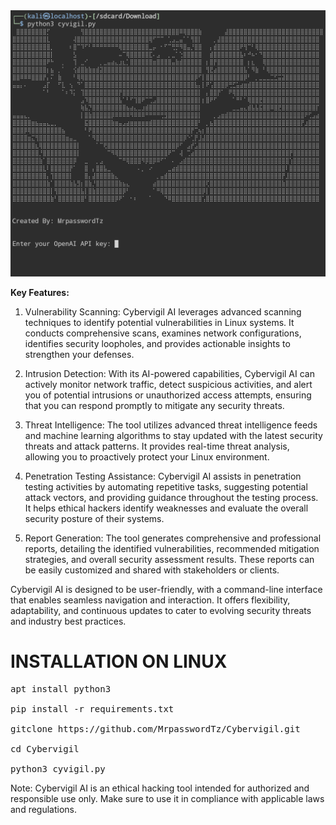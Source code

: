 <img src="https://github.com/MrpasswordTz/Cybervigil/blob/main/Screenshot_20240312-170833~2.png" alt="Cybevigil">

<strong>Key Features:</strong>

1. Vulnerability Scanning: Cybervigil AI leverages advanced scanning techniques to identify potential vulnerabilities in Linux systems. It conducts comprehensive scans, examines network configurations, identifies security loopholes, and provides actionable insights to strengthen your defenses.

2. Intrusion Detection: With its AI-powered capabilities, Cybervigil AI can actively monitor network traffic, detect suspicious activities, and alert you of potential intrusions or unauthorized access attempts, ensuring that you can respond promptly to mitigate any security threats.

3. Threat Intelligence: The tool utilizes advanced threat intelligence feeds and machine learning algorithms to stay updated with the latest security threats and attack patterns. It provides real-time threat analysis, allowing you to proactively protect your Linux environment.

4. Penetration Testing Assistance: Cybervigil AI assists in penetration testing activities by automating repetitive tasks, suggesting potential attack vectors, and providing guidance throughout the testing process. It helps ethical hackers identify weaknesses and evaluate the overall security posture of their systems.

5. Report Generation: The tool generates comprehensive and professional reports, detailing the identified vulnerabilities, recommended mitigation strategies, and overall security assessment results. These reports can be easily customized and shared with stakeholders or clients.

Cybervigil AI is designed to be user-friendly, with a command-line interface that enables seamless navigation and interaction. It offers flexibility, adaptability, and continuous updates to cater to evolving security threats and industry best practices.


<h1>INSTALLATION ON LINUX</h1>

<pre>
apt install python3

pip install -r requirements.txt

gitclone https://github.com/MrpasswordTz/Cybervigil.git
  
cd Cybervigil

python3 cyvigil.py
</pre>


Note: Cybervigil AI is an ethical hacking tool intended for authorized and responsible use only. Make sure to use it in compliance with applicable laws and regulations.
